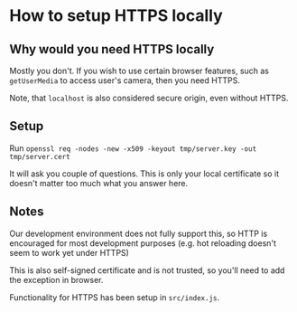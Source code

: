 # How to setup HTTPS locally

## Why would you need HTTPS locally

Mostly you don't. If you wish to use certain browser features, such as `getUserMedia`
to access user's camera, then you need HTTPS.

Note, that `localhost` is also considered secure origin, even without HTTPS.

## Setup

Run `openssl req -nodes -new -x509 -keyout tmp/server.key -out tmp/server.cert`

It will ask you couple of questions.
This is only your local certificate so it doesn't matter too much what you answer here.

## Notes

Our development environment does not fully support this, so HTTP is encouraged for most development purposes
(e.g. hot reloading doesn't seem to work yet under HTTPS)

This is also self-signed certificate and is not trusted, so you'll need to add the exception in browser.

Functionality for HTTPS has been setup in `src/index.js`.
